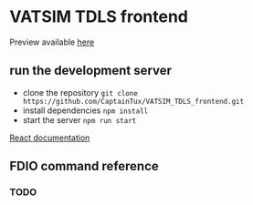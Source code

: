 # VATSIM TDLS frontend

Preview available [here](http://tdls.oakartcc.org)

## run the development server

- clone the repository `git clone https://github.com/CaptainTux/VATSIM_TDLS_frontend.git`
- install dependencies `npm install`
- start the server `npm run start`

[React documentation](https://reactjs.org/)

## FDIO command reference

### TODO